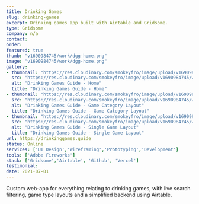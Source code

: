 ```yaml
---
title: Drinking Games
slug: drinking-games
excerpt: Drinking games app built with Airtable and Gridsome.
type: Gridsome
company: n/a
contact: 
order: 
featured: true
thumb: "v1690984745/work/dgg-home.png"
image: "v1690984745/work/dgg-home.png"
gallery:
- thumbnail: "https://res.cloudinary.com/smokeyfro/image/upload/v1690984745/work/dgg-home.png"
  src: "https://res.cloudinary.com/smokeyfro/image/upload/v1690984745/work/dgg-home.png"
  alt: "Drinking Games Guide - Home"
  title: "Drinking Games Guide - Home"
- thumbnail: "https://res.cloudinary.com/smokeyfro/image/upload/v1690984745/work/dgg-category.png"
  src: "https://res.cloudinary.com/smokeyfro/image/upload/v1690984745/work/dgg-category.png"
  alt: "Drinking Games Guide - Game Category Layout"
  title: "Drinking Games Guide - Game Category Layout"
- thumbnail: "https://res.cloudinary.com/smokeyfro/image/upload/v1690984745/work/dgg-game.png"
  src: "https://res.cloudinary.com/smokeyfro/image/upload/v1690984745/work/dgg-game.png"
  alt: "Drinking Games Guide - Single Game Layout"
  title: "Drinking Games Guide - Single Game Layout"
url: https://drinkinggames.guide
status: Online
services: ['UI Design','Wireframing','Prototyping','Development']
tools: ['Adobe Fireworks']
stack: ['Gridsome','Airtable', 'Github', 'Vercel']
testimonial: 
date: 2021-07-01
---
```

Custom web-app for everything relating to drinking games, with live search filtering, game type layouts and a simplified backend using Airtable.